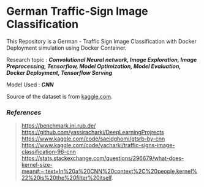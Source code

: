 # German Traffic-Sign Image Classification

This Repository is a German - Traffic Sign Image Classification with Docker Deployment simulation using Docker Container.

Research topic : ***Convolutional Neural network, Image Exploration, Image Preprocessing, Tensorflow, Model Optimization, Model Evaluation, Docker Deployment, Tensorflow Serving***

Model Used : ***CNN***

Source of the dataset is from [kaggle.com](https://www.kaggle.com/datasets/meowmeowmeowmeowmeow/gtsrb-german-traffic-sign).

### ***References***

>   https://benchmark.ini.rub.de/ <br>
    https://github.com/yassiracharki/DeepLearningProjrects <br>
    https://www.kaggle.com/code/saeidghomi/gtsrb-by-cnn <br>
    https://www.kaggle.com/code/yacharki/traffic-signs-image-classification-96-cnn <br>
    https://stats.stackexchange.com/questions/296679/what-does-kernel-size-mean#:~:text=In%20a%20CNN%20context%2C%20people,kernel%22%20is%20the%20filter%20itself. <br>